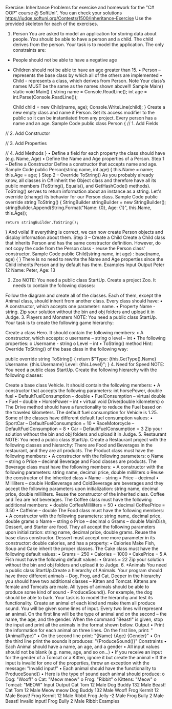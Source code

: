 Exercise: Inheritance
Problems for exercise and homework for the "C# OOP" course @ SoftUni".
You can check your solutions https://judge.softuni.org/Contests/1500/Inheritance-Exercise
Use the provided skeleton for each of the exercises.
1.	Person
You are asked to model an application for storing data about people. You should be able to have a person and a child. The child derives from the person. Your task is to model the application. The only constraints are:
-	People should not be able to have a negative age
-	Children should not be able to have an age greater than 15.
•	Person – represents the base class by which all of the others are implemented
•	Child - represents a class, which derives from Person.
Note
Your class’s names MUST be the same as the names shown above!!!
Sample Main()
static void Main()
{
    string name = Console.ReadLine();
    int age = int.Parse(Console.ReadLine());
    
    Child child = new Child(name, age);
    Console.WriteLine(child);
}
Create a new empty class and name it Person. Set its access modifier to the public so it can be instantiated from any project. Every person has a name and an age.
Sample Code
public class Person
{
   // 1. Add Fields

   // 2. Add Constructor

   // 3. Add Properties

   // 4. Add Methods
}
•	Define a field for each property the class should have (e.g. Name, Age) 
•	Define the Name and Age properties of a Person. 
Step 1 – Define a Constructor
Define a constructor that accepts name and age.
Sample Code
public Person(string name, int age)
{
    this.Name = name;
    this.Age = age;
}
Step 2 – Override ToString()
As you probably already know, all classes in C# inherit the Object class and therefore have all its public members (ToString(), Equals(), and GetHashCode() methods). ToString() serves to return information about an instance as а string. Let's override (change) its behavior for our Person class.
Sample Code
public override string ToString()
{
    StringBuilder stringBuilder = new StringBuilder();
    stringBuilder.Append(String.Format("Name: {0}, Age: {1}",
                         this.Name,
                         this.Age));

    return stringBuilder.ToString();
}
And voila! If everything is correct, we can now create Person objects and display information about them.
Step 3 – Create a Child
Create a Child class that inherits Person and has the same constructor definition. However, do not copy the code from the Person class - reuse the Person class' constructor.
Sample Code
public Child(string name, int age)
    : base(name, age)
{
}
There is no need to rewrite the Name and Age properties since the Child inherits Person and by default has them.
Examples
Input	Output
Peter
12	Name: Peter, Age: 13


2.	Zoo
NOTE: You need a public class StartUp.
Create a project Zoo. It needs to contain the following classes: 
 
Follow the diagram and create all of the classes. Each of them, except the Animal class, should inherit from another class. Every class should have:
•	A constructor, which accepts one parameter: name. 
•	Property Name - string.
Zip your solution without the bin and obj folders and upload it in Judge.
3.	Players and Monsters
NOTE: You need a public class StartUp.
Your task is to create the following game hierarchy: 
 
Create a class Hero. It should contain the following members:
•	A constructor, which accepts:
o	username – string
o	level – int
•	The following properties:
o	Username - string
o	Level – int
•	ToString() method
Hint: Override ToString() of the base class in the following way:


public override string ToString()
{
    return $"Type: {this.GetType().Name} Username: {this.Username} Level: {this.Level}";
}
4.	Need for Speed
NOTE: You need a public class StartUp. Create the following hierarchy with the following classes:  

Create a base class Vehicle. It should contain the following members:
•	A constructor that accepts the following parameters: int horsePower, double fuel
•	DefaultFuelConsumption – double 
•	FuelConsumption – virtual double
•	Fuel – double
•	HorsePower – int
•	virtual void Drive(double kilometers)
o	The Drive method should have a functionality to reduce the Fuel based on the traveled kilometers.
The default fuel consumption for Vehicle is 1.25. Some of the classes have different default fuel consumption values:
•	SportCar – DefaultFuelConsumption = 10
•	RaceMotorcycle – DefaultFuelConsumption = 8
•	Car – DefaultFuelConsumption = 3
Zip your solution without the bin and obj folders and upload it in Judge.
5.	Restaurant
NOTE: You need a public class StartUp. Create a Restaurant project with the following classes and hierarchy:
There are Food and Beverages in the restaurant, and they are all products. 
The Product class must have the following members:
•	A constructor with the following parameters:
o	Name – string
o	Price – decimal
Beverage and Food classes are products. 
The Beverage class must have the following members:
•	A constructor with the following parameters: string name, decimal price, double milliliters
o	Reuse the constructor of the inherited class
•	Name – string
•	Price – decimal
•	Milliliters – double
HotBeverage and ColdBeverage are beverages and they accept the following parameters upon initialization: string name, decimal price, double milliliters. Reuse the constructor of the inherited class.
Coffee and Tea are hot beverages. The Coffee class must have the following additional members:
•	double CoffeeMilliliters = 50
•	decimal CoffeePrice = 3.50
•	Caffeine – double
The Food class must have the following members:
•	A constructor with the following parameters: string name, decimal price, double grams
o	Name – string
o	Price – decimal
o	Grams – double
MainDish, Dessert, and Starter are food. They all accept the following parameters upon initialization: string name, decimal price, double grams. Reuse the base class constructor.
Dessert must accept one more parameter in its constructor: double calories, and has a property:
•	Calories
Make Fish, Soup and Cake inherit the proper classes. 
The Cake class must have the following default values:
•	Grams = 250
•	Calories = 1000
•	CakePrice = 5
A Fish must have the following default values:
•	Grams = 22
Zip your solution without the bin and obj folders and upload it to Judge.
6.	*Animals
You need a public class StartUp.Create a hierarchy of Animals. Your program should have three different animals – Dog, Frog, and Cat. Deeper in the hierarchy you should have two additional classes – Kitten and Tomcat. Kittens are female and Tomcats are male. All types of animals should be able to produce some kind of sound - ProduceSound(). For example, the dog should be able to bark. Your task is to model the hierarchy and test its functionality. Create an animal of each kind and make them all produce sound.
You will be given some lines of input. Every two lines will represent an animal. On the first line will be the type of animal and on the second – the name, the age, and the gender. When the command "Beast!" is given, stop the input and print all the animals in the format shown below.
Output
•	Print the information for each animal on three lines. On the first line, print: "{AnimalType}"
•	On the second line print: "{Name} {Age} {Gender}"
•	On the third line print the sounds it produces: "{ProduceSound()}"
Constraints
•	Each Animal should have a name, an age, and a gender
•	All input values should not be blank (e.g. name, age, and so on…)
•	If you receive an input for the gender of a Tomcat or a Kitten, ignore it but create the animal
•	If the input is invalid for one of the properties, throw an exception with the message: "Invalid input!"
•	Each animal should have the functionality to ProduceSound()
•	Here is the type of sound each animal should produce:
o	Dog: "Woof!"
o	Cat: "Meow meow"
o	Frog: "Ribbit"
o	Kittens: "Meow"
o	Tomcat: "MEOW"
Input	Output
Cat
Tom 12 Male
Dog
Buddy 132 Male
Beast!	Cat 
Tom 12 Male
Meow meow
Dog 
Buddy 132 Male
Woof!
Frog
Kermit 12 Male
Beast!	Frog 
Kermit 12 Male
Ribbit
Frog
Jelly -2 Male
Frog
Bully 2 Male
Beast!	Invalid input!
Frog
Bully 2 Male
Ribbit
Examples


